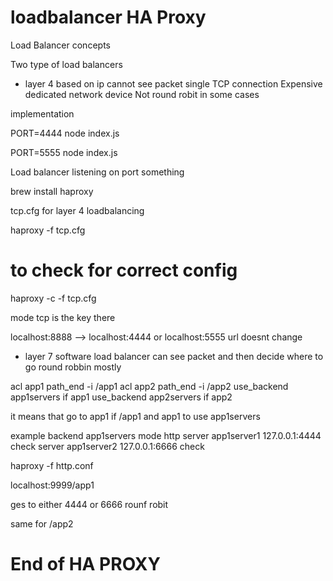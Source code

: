 # loadbalancer HA Proxy
Load Balancer concepts

Two type of load balancers

- layer 4
based on ip
cannot see packet
single TCP connection
Expensive
dedicated network device 
Not round robit in some cases



implementation

PORT=4444 node index.js

PORT=5555 node index.js

Load balancer listening on port something

brew install haproxy

tcp.cfg for layer 4 loadbalancing

haproxy -f tcp.cfg

# to check for correct config
haproxy -c -f tcp.cfg

mode tcp is the key there

localhost:8888 --> localhost:4444 or localhost:5555
url doesnt change


- layer 7
software load balancer
can see packet and then decide where to go
round robbin mostly

acl app1 path_end -i /app1
acl app2 path_end -i /app2
use_backend app1servers if app1
use_backend app2servers if app2

it means that go to app1 if <url>/app1
and app1 to use app1servers

example
backend app1servers
    mode http
    server app1server1 127.0.0.1:4444 check
    server app1server2 127.0.0.1:6666 check


haproxy -f http.conf

localhost:9999/app1

ges to either 4444 or 6666 rounf robit

same for /app2



# End of HA PROXY
